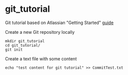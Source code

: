 # git_tutorial
Git tutorial based on Atlassian "Getting Started" [guide](https://it.atlassian.com/git/tutorials/setting-up-a-repository)

Create a new Git repository locally
```
mkdir git_tutorial
cd git_tutorial/
git init
```

Create a text file with some content
```
echo "test content for git tutorial" >> CommitTest.txt
```




